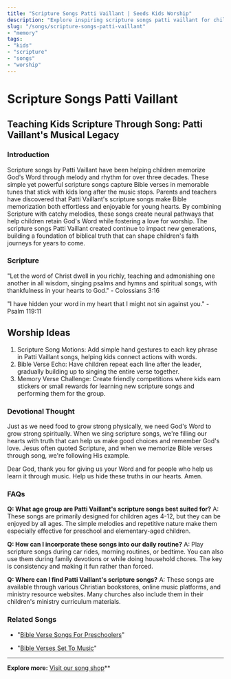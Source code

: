 ```yaml
---
title: "Scripture Songs Patti Vaillant | Seeds Kids Worship"
description: "Explore inspiring scripture songs patti vaillant for children's worship and faith development. Biblical music resources for families and ministry."
slug: "/songs/scripture-songs-patti-vaillant"
- "memory"
tags:
- "kids"
- "scripture"
- "songs"
- "worship"
---
```


# Scripture Songs Patti Vaillant

## Teaching Kids Scripture Through Song: Patti Vaillant's Musical Legacy

### Introduction
Scripture songs by Patti Vaillant have been helping children memorize God's Word through melody and rhythm for over three decades. These simple yet powerful scripture songs capture Bible verses in memorable tunes that stick with kids long after the music stops. Parents and teachers have discovered that Patti Vaillant's scripture songs make Bible memorization both effortless and enjoyable for young hearts. By combining Scripture with catchy melodies, these songs create neural pathways that help children retain God's Word while fostering a love for worship. The scripture songs Patti Vaillant created continue to impact new generations, building a foundation of biblical truth that can shape children's faith journeys for years to come.

### Scripture
"Let the word of Christ dwell in you richly, teaching and admonishing one another in all wisdom, singing psalms and hymns and spiritual songs, with thankfulness in your hearts to God." - Colossians 3:16

"I have hidden your word in my heart that I might not sin against you." - Psalm 119:11

## Worship Ideas
1. Scripture Song Motions: Add simple hand gestures to each key phrase in Patti Vaillant songs, helping kids connect actions with words.
2. Bible Verse Echo: Have children repeat each line after the leader, gradually building up to singing the entire verse together.
3. Memory Verse Challenge: Create friendly competitions where kids earn stickers or small rewards for learning new scripture songs and performing them for the group.

### Devotional Thought
Just as we need food to grow strong physically, we need God's Word to grow strong spiritually. When we sing scripture songs, we're filling our hearts with truth that can help us make good choices and remember God's love. Jesus often quoted Scripture, and when we memorize Bible verses through song, we're following His example.

Dear God, thank you for giving us your Word and for people who help us learn it through music. Help us hide these truths in our hearts. Amen.

### FAQs
**Q: What age group are Patti Vaillant's scripture songs best suited for?**
A: These songs are primarily designed for children ages 4-12, but they can be enjoyed by all ages. The simple melodies and repetitive nature make them especially effective for preschool and elementary-aged children.

**Q: How can I incorporate these songs into our daily routine?**
A: Play scripture songs during car rides, morning routines, or bedtime. You can also use them during family devotions or while doing household chores. The key is consistency and making it fun rather than forced.

**Q: Where can I find Patti Vaillant's scripture songs?**
A: These songs are available through various Christian bookstores, online music platforms, and ministry resource websites. Many churches also include them in their children's ministry curriculum materials.

### Related Songs

- "[Bible Verse Songs For Preschoolers](/songs/bible-verse-songs-for-preschoolers/)"

- "[Bible Verses Set To Music](/songs/bible-verses-set-to-music/)"

---

**Explore more:** [Visit our song shop](https://seedskidsworship.com/shop)**

<!-- Schema Markup -->
<script type="application/ld+json">
{
  "@context": "https://schema.org",
  "@type": "MusicRecording",
  "name": "Scripture Songs Patti Vaillant",
  "byArtist": {
    "@type": "MusicGroup",
    "name": "Seeds Kids Worship"
  },
  "isFamilyFriendly": true,
  "url": "https://seedskidsworship.com/songs/scripture-songs-patti-vaillant/"
}
</script>
